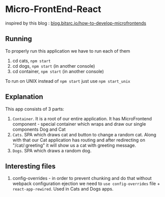 # Micro-FrontEnd-React
inspired by this blog : [blog.bitsrc.io/how-to-develop-microfrontends](https://blog.bitsrc.io/how-to-develop-microfrontends-using-react-step-by-step-guide-47ebb479cacd)

## Running
To properly run this application we have to run each of them
1) cd cats, `npm start`
2) cd dogs, `npm start` (in another console)
3) cd container, `npm start` (in another console)

To run on UNIX instead of `npm start` just use `npm start_unix`

## Explanation
This app consists of 3 parts:
1) `Container`. It is a root of our entire application. It has MicroFrontend component - special container which wraps and draw our single components Dog and Cat
2) `Cats`. SPA which draws cat and button to change a random cat. Along with that our Cat application has routing and after redirecting on "/cat/:greeting" it will show us a cat with greeting message.
3) `Dogs`. SPA which draws a random dog.

## Interesting files
1) config-overrides - in order to prevent chunking and do that without  webpack configuration ejection we need to `use config-overrides` file + `react-app-rewired`. Used in Cats and Dogs apps.
